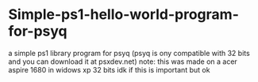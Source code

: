 # Simple-ps1-hello-world-program-for-psyq


a simple ps1 library program  for psyq (psyq is ony compatible with 32 bits and you can download it at psxdev.net)
note: this was made on a acer aspire 1680 in widows xp 32 bits idk if this is important but ok
